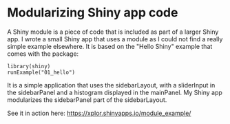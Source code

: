 # Modularizing Shiny app code
A Shiny module is a piece of code that is included as part of a larger Shiny app. I wrote a small Shiny app that uses a module as I could not find a really simple example elsewhere. It is based on the "Hello Shiny" example that comes with the package: 

``` {.r}
library(shiny)
runExample("01_hello")
``` 

It is a simple application that uses the sidebarLayout, with a sliderInput in the sidebarPanel and a histogram displayed in the mainPanel. My Shiny app modularizes the sidebarPanel part of the sidebarLayout.

See it in action here: <https://xplor.shinyapps.io/module_example/>
